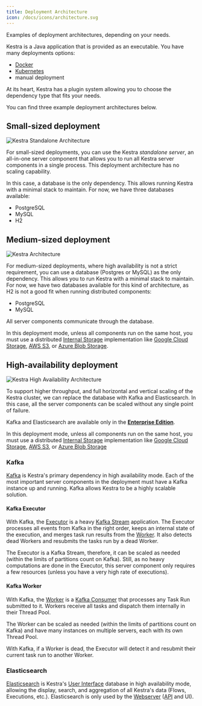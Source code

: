 ```yaml
---
title: Deployment Architecture
icon: /docs/icons/architecture.svg
---
```


Examples of deployment architectures, depending on your needs.

Kestra is a Java application that is provided as an executable. You have many deployments options:

- [Docker](../02.installation/02.docker.md)
- [Kubernetes](../02.installation/03.kubernetes.md)
- manual deployment

At its heart, Kestra has a plugin system allowing you to choose the dependency type that fits your needs.

You can find three example deployment architectures below.

## Small-sized deployment

![Kestra Standalone Architecture](/docs/architecture/archi-diagram-small.png "Kestra Standalone Architecture")

For small-sized deployments, you can use the Kestra _standalone server_, an all-in-one server component that allows you to run all Kestra server components in a single process. This deployment architecture has no scaling capability.

In this case, a database is the only dependency. This allows running Kestra with a minimal stack to maintain. For now, we have three databases available:

- PostgreSQL
- MySQL
- H2

## Medium-sized deployment

![Kestra Architecture](/docs/architecture/archi-diagram-medium-sized-deployement.png "Kestra Architecture")

For medium-sized deployments, where high availability is not a strict requirement, you can use a database (Postgres or MySQL) as the only dependency. This allows you to run Kestra with a minimal stack to maintain. For now, we have two databases available for this kind of architecture, as H2 is not a good fit when running distributed components:

- PostgreSQL
- MySQL

All server components communicate through the database.

In this deployment mode, unless all components run on the same host, you must use a distributed [Internal Storage](./09.internal-storage.md) implementation like [Google Cloud Storage](../02.installation/09.gcp-vm.md), [AWS S3](../02.installation/08.aws-ec2.md), or [Azure Blob Storage](../02.installation/10.azure-vm.md).

## High-availability deployment

![Kestra High Availability Architecture](/docs/architecture/archi-diagram.png "Kestra High Availability Architecture")

To support higher throughput, and full horizontal and vertical scaling of the Kestra cluster, we can replace the database with Kafka and Elasticsearch. In this case, all the server components can be scaled without any single point of failure.

Kafka and Elasticsearch are available only in the [**Enterprise Edition**](../06.enterprise/01.overview/01.enterprise-edition.md).

In this deployment mode, unless all components run on the same host, you must use a distributed [Internal Storage](./09.internal-storage.md) implementation like [Google Cloud Storage](../02.installation/09.gcp-vm.md), [AWS S3](../02.installation/08.aws-ec2.md), or [Azure Blob Storage](../02.installation/10.azure-vm.md)


### Kafka

[Kafka](https://kafka.apache.org/) is Kestra's primary dependency in high availability mode. Each of the most important server components in the deployment must have a Kafka instance up and running. Kafka allows Kestra to be a highly scalable solution.

#### Kafka Executor

With Kafka, the [Executor](./04.executor.md) is a heavy [Kafka Stream](https://kafka.apache.org/documentation/streams/) application. The Executor processes all events from Kafka in the right order, keeps an internal state of the execution, and merges task run results from the [Worker](./05.worker.md).
It also detects dead Workers and resubmits the tasks run by a dead Worker.

The Executor is a Kafka Stream, therefore, it can be scaled as needed (within the limits of partitions count on Kafka). Still, as no heavy computations are done in the Executor, this server component only requires a few resources (unless you have a very high rate of executions).

#### Kafka Worker

With Kafka, the [Worker](./05.worker.md) is a [Kafka Consumer](https://kafka.apache.org/documentation/#consumerapi) that processes any Task Run submitted to it. Workers receive all tasks and dispatch them internally in their Thread Pool.

The Worker can be scaled as needed (within the limits of partitions count on Kafka) and have many instances on multiple servers, each with its own Thread Pool.

With Kafka, if a Worker is dead, the Executor will detect it and resubmit their current task run to another Worker.

### Elasticsearch

[Elasticsearch](https://www.elastic.co/elasticsearch) is Kestra's [User Interface](../08.ui/index.md) database in high availability mode, allowing the display, search, and aggregation of all Kestra's data (Flows, Executions, etc.). Elasticsearch is only used by the [Webserver](./08.webserver.md) ([API](../api-reference/index.md) and UI).
